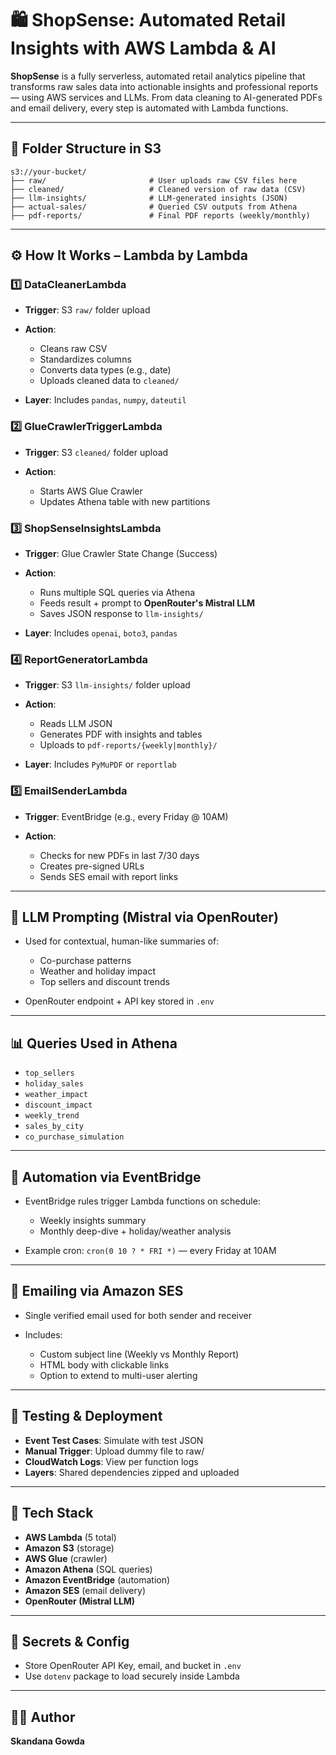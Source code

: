 # 🛍️ ShopSense: Automated Retail Insights with AWS Lambda & AI

**ShopSense** is a fully serverless, automated retail analytics pipeline that transforms raw sales data into actionable insights and professional reports — using AWS services and LLMs. From data cleaning to AI-generated PDFs and email delivery, every step is automated with Lambda functions.

---

## 📁 Folder Structure in S3

```
s3://your-bucket/
├── raw/                       # User uploads raw CSV files here
├── cleaned/                   # Cleaned version of raw data (CSV)
├── llm-insights/              # LLM-generated insights (JSON)
├── actual-sales/              # Queried CSV outputs from Athena
├── pdf-reports/               # Final PDF reports (weekly/monthly)
```

---

## ⚙️ How It Works – Lambda by Lambda

### 1️⃣ **DataCleanerLambda**

* **Trigger**: S3 `raw/` folder upload
* **Action**:

  * Cleans raw CSV
  * Standardizes columns
  * Converts data types (e.g., date)
  * Uploads cleaned data to `cleaned/`
* **Layer**: Includes `pandas`, `numpy`, `dateutil`

### 2️⃣ **GlueCrawlerTriggerLambda**

* **Trigger**: S3 `cleaned/` folder upload
* **Action**:

  * Starts AWS Glue Crawler
  * Updates Athena table with new partitions

### 3️⃣ **ShopSenseInsightsLambda**

* **Trigger**: Glue Crawler State Change (Success)
* **Action**:

  * Runs multiple SQL queries via Athena
  * Feeds result + prompt to **OpenRouter's Mistral LLM**
  * Saves JSON response to `llm-insights/`
* **Layer**: Includes `openai`, `boto3`, `pandas`

### 4️⃣ **ReportGeneratorLambda**

* **Trigger**: S3 `llm-insights/` folder upload
* **Action**:

  * Reads LLM JSON
  * Generates PDF with insights and tables
  * Uploads to `pdf-reports/{weekly|monthly}/`
* **Layer**: Includes `PyMuPDF` or `reportlab`

### 5️⃣ **EmailSenderLambda**

* **Trigger**: EventBridge (e.g., every Friday @ 10AM)
* **Action**:

  * Checks for new PDFs in last 7/30 days
  * Creates pre-signed URLs
  * Sends SES email with report links

---

## 🧠 LLM Prompting (Mistral via OpenRouter)

* Used for contextual, human-like summaries of:

  * Co-purchase patterns
  * Weather and holiday impact
  * Top sellers and discount trends
* OpenRouter endpoint + API key stored in `.env`

---

## 📊 Queries Used in Athena

* `top_sellers`
* `holiday_sales`
* `weather_impact`
* `discount_impact`
* `weekly_trend`
* `sales_by_city`
* `co_purchase_simulation`

---

## 📅 Automation via EventBridge

* EventBridge rules trigger Lambda functions on schedule:

  * Weekly insights summary
  * Monthly deep-dive + holiday/weather analysis
* Example cron: `cron(0 10 ? * FRI *)` — every Friday at 10AM

---

## 📧 Emailing via Amazon SES

* Single verified email used for both sender and receiver
* Includes:

  * Custom subject line (Weekly vs Monthly Report)
  * HTML body with clickable links
  * Option to extend to multi-user alerting

---

## 🧪 Testing & Deployment

* **Event Test Cases**: Simulate with test JSON
* **Manual Trigger**: Upload dummy file to raw/
* **CloudWatch Logs**: View per function logs
* **Layers**: Shared dependencies zipped and uploaded

---

## 🧾 Tech Stack

* **AWS Lambda** (5 total)
* **Amazon S3** (storage)
* **AWS Glue** (crawler)
* **Amazon Athena** (SQL queries)
* **Amazon EventBridge** (automation)
* **Amazon SES** (email delivery)
* **OpenRouter (Mistral LLM)**

---

## 🔐 Secrets & Config

* Store OpenRouter API Key, email, and bucket in `.env`
* Use `dotenv` package to load securely inside Lambda

---

## 👨‍💻 Author

**Skandana Gowda**

